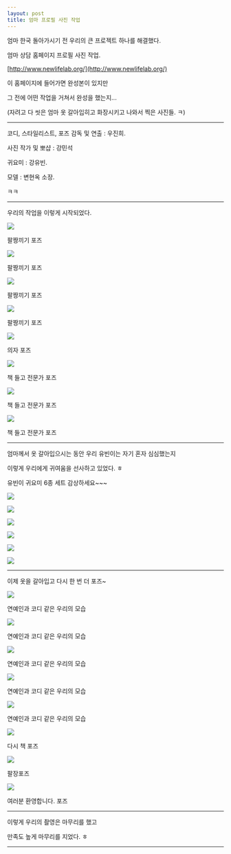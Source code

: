 ```yaml
---
layout: post
title: 엄마 프로필 사진 작업
---
```



엄마 한국 돌아가시기 전 우리의 큰 프로젝트 하나를 해결했다.

엄마 상담 홈페이지 프로필 사진 작업.

[http://www.newlifelab.org/](http://www.newlifelab.org/)

이 홈페이지에 들어가면 완성본이 있지만

그 전에 어떤 작업을 거쳐서 완성을 했는지...

(자려고 다 씻은 엄마 옷 갈아입히고 화장시키고 나와서 찍은 사진들. ㅋ)

---

코디, 스타일리스트, 포즈 감독 및 연출 : 우진희.

사진 작가 및 뽀샵 : 강민석

귀요미 : 강유빈.

모델 : 변현옥 소장.

ㅋㅋ

---

우리의 작업을 이렇게 시작되었다.

![](http://4.bp.blogspot.com/-MgXjwc4a8ak/VMGcTHjBIjI/AAAAAAAAG2E/DUGDp4omi2A/s1600/DSC02964.JPG)

팔짱끼기 포즈

![](http://3.bp.blogspot.com/-Jlk-yW-Vrik/VMGcUXmFbtI/AAAAAAAAG2M/_5SNlDJz_V8/s1600/DSC02965.JPG)

팔짱끼기 포즈

![](http://4.bp.blogspot.com/-oE0XI156duU/VMGcVgdMY5I/AAAAAAAAG2U/vhw5ptNnDD4/s1600/DSC02966.JPG)

팔짱끼기 포즈

![](http://4.bp.blogspot.com/-caV7HDoL8sU/VMGcXNSs8RI/AAAAAAAAG2c/WbmHOfWH89A/s1600/DSC02967.JPG)

팔짱끼기 포즈

![](http://4.bp.blogspot.com/-HDFrUQDZAXY/VMGcYWPWwrI/AAAAAAAAG2k/-xUE9DamVrw/s1600/DSC02969.JPG)

의자 포즈

![](http://3.bp.blogspot.com/-SWcS4LpeH3A/VMGcZmnTrGI/AAAAAAAAG2s/m4R1OMq4VD8/s1600/DSC02970.JPG)

책 들고 전문가 포즈

![](http://1.bp.blogspot.com/-0UIl1b1xHLE/VMGcbG8KiqI/AAAAAAAAG20/fLVAuWyIGL0/s1600/DSC02971.JPG)

책 들고 전문가 포즈

![](http://3.bp.blogspot.com/-eHj6dm2AFrU/VMGccX-7G-I/AAAAAAAAG28/YNzvw9U_w4w/s1600/DSC02972.JPG)

책 들고 전문가 포즈

---

엄마께서 옷 갈아입으시는 동안 우리 유빈이는 자기 혼자 심심했는지

이렇게 우리에게 귀여움을 선사하고 있었다. ㅎ

유빈이 귀요미 6종 세트 감상하세요~~~

![](http://4.bp.blogspot.com/-jY4gddAKNIk/VMGcewWmX9I/AAAAAAAAG3E/TqkLzXr1kIQ/s1600/DSC02973.JPG)


![](http://2.bp.blogspot.com/-HDsITFzP18c/VMGcgm4UH1I/AAAAAAAAG3M/Yk7n8ypS30o/s1600/DSC02974.JPG)


![](http://1.bp.blogspot.com/-wiWSwcsDRCo/VMGciaHFXQI/AAAAAAAAG3U/Wy9Sd8kI3yI/s1600/DSC02975.JPG)


![](http://1.bp.blogspot.com/-8pADKWSzbGU/VMGckWYEP2I/AAAAAAAAG3c/hxYyQ0bk26c/s1600/DSC02976.JPG)


![](http://4.bp.blogspot.com/-1MzP5Yd6JNQ/VMGclqBMQgI/AAAAAAAAG3k/Popydb7tDaw/s1600/DSC02977.JPG)


![](http://1.bp.blogspot.com/-UWZWWp8YQEQ/VMGcov5vTRI/AAAAAAAAG3w/35-6imY116s/s1600/DSC02978.JPG)


---

이제 옷을 갈아입고 다시 한 번 더 포즈~

![](http://1.bp.blogspot.com/-6-gNOuCWyeY/VMGcrQRxDLI/AAAAAAAAG38/ZCb00JyLlVk/s1600/DSC02981.JPG)

연예인과 코디 같은 우리의 모습

![](http://1.bp.blogspot.com/-QTIY7wBRgio/VMGcsab2YzI/AAAAAAAAG4E/K2Y7IAyECac/s1600/DSC02982.JPG)

연예인과 코디 같은 우리의 모습

![](http://3.bp.blogspot.com/-N8Qh3OHOD2o/VMGctyYhUxI/AAAAAAAAG4M/Gk9uW4D2V7E/s1600/DSC02983.JPG)

연예인과 코디 같은 우리의 모습

![](http://2.bp.blogspot.com/-uYl-ReP-Weg/VMGcvp3ThNI/AAAAAAAAG4U/sNyd2vWqwmU/s1600/DSC02984.JPG)

연예인과 코디 같은 우리의 모습

![](http://1.bp.blogspot.com/-b7X6y8iMSuA/VMGcw0ofD7I/AAAAAAAAG4k/wbKlPN9Vz60/s1600/DSC02985.JPG)

연예인과 코디 같은 우리의 모습

![](http://1.bp.blogspot.com/-HDD19Ss1tnM/VMGcpPxzG1I/AAAAAAAAG30/nD6d_dzO2BA/s1600/DSC02980.JPG)

다시 책 포즈

![](http://4.bp.blogspot.com/-VXl5o90Nk6E/VMGcyHa82zI/AAAAAAAAG44/YkI4V1tNgt0/s1600/DSC02986.JPG)

팔장포즈

![](http://4.bp.blogspot.com/-7cKk3ScL-kY/VMGczYjn9gI/AAAAAAAAG5I/EboQkGavL28/s1600/DSC02987.JPG)

여러분 환영합니다. 포즈

---

이렇게 우리의 촬영은 마무리를 했고

만족도 높게 마무리를 지었다. ㅎ

---




